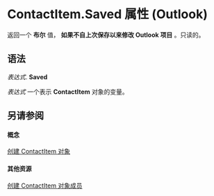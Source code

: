 
# ContactItem.Saved 属性 (Outlook)

返回一个 **布尔** 值， **如果不自上次保存以来修改 Outlook 项目** 。只读的。


## 语法

 _表达式_. **Saved**

 _表达式_ 一个表示 **ContactItem** 对象的变量。


## 另请参阅


#### 概念


[创建 ContactItem 对象](8e32093c-a678-f1fd-3f35-c2d8994d166f.md)
#### 其他资源


[创建 ContactItem 对象成员](a8b13369-4c87-02aa-e62a-1f3067e559fa.md)